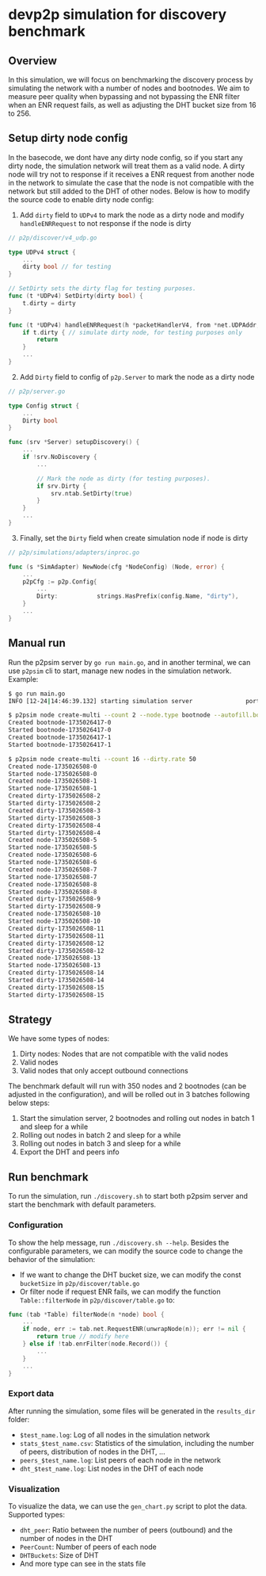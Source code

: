 # devp2p simulation for discovery benchmark

## Overview

In this simulation, we will focus on benchmarking the discovery process by simulating the network with a number of nodes and bootnodes. We aim to measure peer quality when bypassing and not bypassing the ENR filter when an ENR request fails, as well as adjusting the DHT bucket size from 16 to 256.


## Setup dirty node config

In the basecode, we dont have any dirty node config, so if you start any dirty node, the simulation network will treat them as a valid node. A dirty node will try not to response if it receives a ENR request from another node in the network to simulate the case that the node is not compatible with the network but still added to the DHT of other nodes. Below is how to modify the source code to enable dirty node config:

1. Add `dirty` field to `UDPv4` to mark the node as a dirty node and modify `handleENRRequest` to not response if the node is dirty

```go
// p2p/discover/v4_udp.go

type UDPv4 struct {
    ...
	dirty bool // for testing
}

// SetDirty sets the dirty flag for testing purposes.
func (t *UDPv4) SetDirty(dirty bool) {
	t.dirty = dirty
}

func (t *UDPv4) handleENRRequest(h *packetHandlerV4, from *net.UDPAddr, fromID enode.ID, mac []byte) {
	if t.dirty { // simulate dirty node, for testing purposes only
		return
	}
	...
}
```

2. Add `Dirty` field to config of `p2p.Server` to mark the node as a dirty node

```go
// p2p/server.go

type Config struct {
    ...
	Dirty bool
}

func (srv *Server) setupDiscovery() {
    ...
    if !srv.NoDiscovery {
        ...

		// Mark the node as dirty (for testing purposes).
		if srv.Dirty {
			srv.ntab.SetDirty(true)
		}
    }
    ...
}
```

3. Finally, set the `Dirty` field when create simulation node if node is dirty 
```go
// p2p/simulations/adapters/inproc.go

func (s *SimAdapter) NewNode(cfg *NodeConfig) (Node, error) {
    ...
    p2pCfg := p2p.Config{
        ...
		Dirty:           strings.HasPrefix(config.Name, "dirty"),
	}
    ...
}
```

## Manual run

Run the p2psim server by `go run main.go`, and in another terminal, we can use `p2psim` cli to start, manage new nodes in the simulation network. Example:

``` bash
$ go run main.go
INFO [12-24|14:46:39.132] starting simulation server               port=8888
```

``` bash
$ p2psim node create-multi --count 2 --node.type bootnode --autofill.bootnodes=false
Created bootnode-1735026417-0
Started bootnode-1735026417-0
Created bootnode-1735026417-1
Started bootnode-1735026417-1
```

``` bash
$ p2psim node create-multi --count 16 --dirty.rate 50
Created node-1735026508-0
Started node-1735026508-0
Created node-1735026508-1
Started node-1735026508-1
Created dirty-1735026508-2
Started dirty-1735026508-2
Created dirty-1735026508-3
Started dirty-1735026508-3
Created dirty-1735026508-4
Started dirty-1735026508-4
Created node-1735026508-5
Started node-1735026508-5
Created node-1735026508-6
Started node-1735026508-6
Created node-1735026508-7
Started node-1735026508-7
Created node-1735026508-8
Started node-1735026508-8
Created dirty-1735026508-9
Started dirty-1735026508-9
Created node-1735026508-10
Started node-1735026508-10
Created dirty-1735026508-11
Started dirty-1735026508-11
Created dirty-1735026508-12
Started dirty-1735026508-12
Created node-1735026508-13
Started node-1735026508-13
Created dirty-1735026508-14
Started dirty-1735026508-14
Created dirty-1735026508-15
Started dirty-1735026508-15
```

## Strategy

We have some types of nodes:
1. Dirty nodes: Nodes that are not compatible with the valid nodes
2. Valid nodes
3. Valid nodes that only accept outbound connections

The benchmark default will run with 350 nodes and 2 bootnodes (can be adjusted in the configuration), and will be rolled out in 3 batches following below steps:
1. Start the simulation server, 2 bootnodes and rolling out nodes in batch 1 and sleep for a while
2. Rolling out nodes in batch 2 and sleep for a while
3. Rolling out nodes in batch 3 and sleep for a while
4. Export the DHT and peers info

## Run benchmark

To run the simulation, run `./discovery.sh` to start both p2psim server and start the benchmark with default parameters.

### Configuration

To show the help message, run `./discovery.sh --help`. Besides the configurable parameters, we can modify the source code to change the behavior of the simulation:
- If we want to change the DHT bucket size, we can modify the const `bucketSize` in `p2p/discover/table.go`
- Or filter node if request ENR fails, we can modify the function `Table::filterNode` in `p2p/discover/table.go` to:

```go
func (tab *Table) filterNode(n *node) bool {
    ...
	if node, err := tab.net.RequestENR(unwrapNode(n)); err != nil {
		return true // modify here
	} else if !tab.enrFilter(node.Record()) {
        ...
	}
    ...
}
```

### Export data

After running the simulation, some files will be generated in the `results_dir` folder:
- `$test_name.log`: Log of all nodes in the simulation network
- `stats_$test_name.csv`: Statistics of the simulation, including the number of peers, distribution of nodes in the DHT, ...
- `peers_$test_name.log`: List peers of each node in the network
- `dht_$test_name.log`: List nodes in the DHT of each node

### Visualization

To visualize the data, we can use the `gen_chart.py` script to plot the data.
Supported types:
- `dht_peer`: Ratio between the number of peers (outbound) and the number of nodes in the DHT
- `PeerCount`: Number of peers of each node
- `DHTBuckets`: Size of DHT
- And more type can see in the stats file
